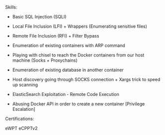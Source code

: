 Skills:
- Basic SQL Injection (SQLI)
- Local File Inclusion (LFI) + Wrappers (Enumerating sensitive files)
- Remote File Inclusion (RFI) + Filter Bypass
- Enumeration of existing containers with ARP command
- Playing with chisel to reach the Docker containers from our host machine (Socks + Proxychains)

- Enumeration of existing database in another container
- Host discovery going through SOCKS connection + Xargs trick to speed up scanning
- ElasticSearch Exploitation - Remote Code Execution
- Abusing Docker API in order to create a new container [Privilege Escalation]

Certifications:

eWPT eCPPTv2


